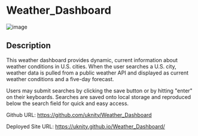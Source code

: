 # Weather_Dashboard

![image](https://user-images.githubusercontent.com/77338531/113086686-22db4880-91b0-11eb-9837-43935e095f85.png)

## Description

This weather dashboard provides dynamic, current information about weather conditions in U.S. cities.  When the user searches a U.S. city, weather data is pulled from a public weather API and displayed as current weather conditions and a five-day forecast.  

Users may submit searches by clicking the save button or by hitting "enter" on their keyboards.  Searches are saved onto local storage and reproduced below the search field for quick and easy access.  

Github URL:  https://github.com/uknity/Weather_Dashboard

Deployed Site URL: https://uknity.github.io/Weather_Dashboard/